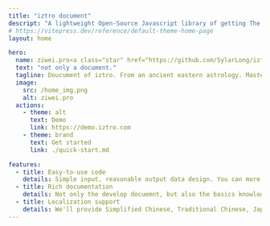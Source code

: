 ```yaml
---
title: "iztro document"
descript: "A lightweight Open-Source Javascript library of getting The Purple Star Astrology(Zi Wei Dou Shu) astrolabe information."
# https://vitepress.dev/reference/default-theme-home-page
layout: home

hero:
  name: ziwei.pro<a class="star" href="https://github.com/SylarLong/iztro" target="_blank"><img src="https://img.shields.io/github/stars/sylarlong/iztro.svg?style=social&label=Star" alt="iztro" /></a>
  text: "not only a document."
  tagline: Doucument of iztro. From an ancient eastern astrology. Master your life!
  image:
    src: /home_img.png
    alt: ziwei.pro
  actions:
    - theme: alt
      text: Demo
      link: https://demo.iztro.com
    - theme: brand
      text: Get started
      link: ./quick-start.md

features:
  - title: Easy-to-use code
    details: Simple input, reasonable output data design. You can more focus on the data analyze and UI desgin.
  - title: Rich documentation
    details: Not only the develop docuemnt, but also the basics knowlogy of The Purple Star Astrology. This will give you even more power when integrating code.
  - title: Localization support
    details: We'll provide Simplified Chinese, Traditional Chinese, Japanese, Korean and English output.
---
```

